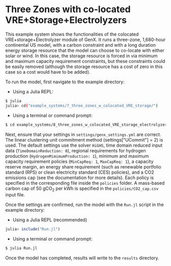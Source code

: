 # Three Zones with co-located VRE+Storage+Electrolyzers

This example system shows the functionalities of the colocated VRE+storage+Electrolyzer module of GenX. It runs a three-zone, 1,680-hour continental US model, with a carbon constraint and with a long duration energy storage resource that the model can choose to co-locate with either solar or wind. In this case, the storage resource is forced in via minimum and maximum capacity requirement constraints, but these constraints could be easily removed (although the storage resource has a cost of zero in this case so a cost would have to be added). 

To run the model, first navigate to the example directory:

- Using a Julia REPL:

```bash
$ julia
julia> cd("example_systems/7_three_zones_w_colocated_VRE_storage/")
```

- Using a terminal or command prompt:
```bash
$ cd example_systems/8_three_zones_w_colocated_VRE_storage_electrolyzers/
``` 
   
Next, ensure that your settings in `settings/genx_settings.yml` are correct. The linear clustering unit commitment method (settings["UCommit"] = 2) is used. The default settings use the solver `HiGHS`, time domain reduced input data (`TimeDomainReduction: 0`), regional requirements for hydrogen production (`HydrogenMimimumProduction: 1`), minimum and maximum capacity requirement policies (`MinCapReq: 1`, `MaxCapReq: 1`), a capacity reserve margin, an energy share requirement (such as renewable portfolio standard (RPS) or clean electricity standard (CES) policies), and a CO2 emissions cap (see the documentation for more details). Each policy is specified in the corresponding file inside the `policies` folder. A mass-based carbon cap of 50 gCO<sub>2</sub> per kWh is specified in the `policies/CO2_cap.csv` input file.

Once the settings are confirmed, run the model with the `Run.jl` script in the example directory:

- Using a Julia REPL (recommended)
```julia
julia> include("Run.jl")
```
- Using a terminal or command prompt:
```bash
$ julia Run.jl
```

Once the model has completed, results will write to the `results` directory.
